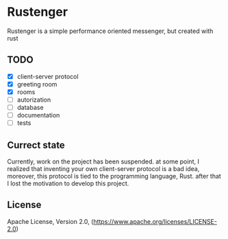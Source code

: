 # Rustenger

Rustenger is a simple performance oriented messenger, but created with rust

## TODO

- [x] client-server protocol
- [x] greeting room
- [x] rooms
- [ ] autorization
- [ ] database
- [ ] documentation
- [ ] tests

## Currect state

Currently, work on the project has been suspended. at some point, I realized that inventing your own client-server protocol is a bad idea, moreover, this protocol is tied to the programming language, Rust. after that I lost the motivation to develop this project.

## License

Apache License, Version 2.0, (https://www.apache.org/licenses/LICENSE-2.0)